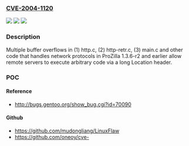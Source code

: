 ### [CVE-2004-1120](https://cve.mitre.org/cgi-bin/cvename.cgi?name=CVE-2004-1120)
![](https://img.shields.io/static/v1?label=Product&message=n%2Fa&color=blue)
![](https://img.shields.io/static/v1?label=Version&message=n%2Fa&color=blue)
![](https://img.shields.io/static/v1?label=Vulnerability&message=n%2Fa&color=brighgreen)

### Description

Multiple buffer overflows in (1) http.c, (2) http-retr.c, (3) main.c and other code that handles network protocols in ProZilla 1.3.6-r2 and earlier allow remote servers to execute arbitrary code via a long Location header.

### POC

#### Reference
- http://bugs.gentoo.org/show_bug.cgi?id=70090

#### Github
- https://github.com/mudongliang/LinuxFlaw
- https://github.com/oneoy/cve-

